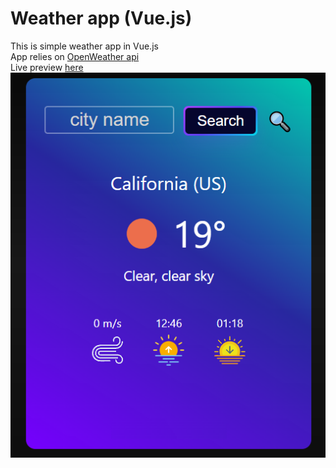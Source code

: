 # Weather app (Vue.js)

This is simple weather app in Vue.js <br />
App relies on [OpenWeather api](https://openweathermap.org/api) <br/>
Live preview [here](https://overjoyedbrass.github.io/vue-weather-app/)<br/>
![Application example](https://raw.githubusercontent.com/overjoyedbrass/vue-weather-app/main/img/img.png)
